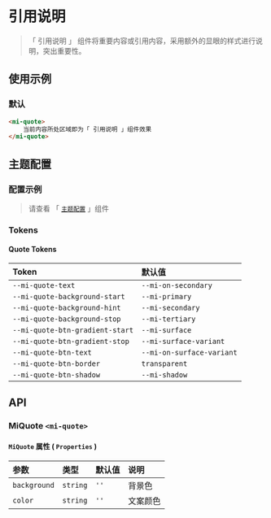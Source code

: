 # 引用说明

> 「 引用说明 」 组件将重要内容或引用内容，采用额外的显眼的样式进行说明，突出重要性。

## 使用示例

### 默认

```html
<mi-quote>
    当前内容所处区域即为「 引用说明 」组件效果
</mi-quote>
```

## 主题配置

### 配置示例

> 请查看 「 [`主题配置`](../theme/README.md) 」组件

### Tokens

#### Quote Tokens

| Token | 默认值
| :---- | :----
| `--mi-quote-text` | `--mi-on-secondary`
| `--mi-quote-background-start` | `--mi-primary`
| `--mi-quote-background-hint` | `--mi-secondary`
| `--mi-quote-background-stop` | `--mi-tertiary`
| `--mi-quote-btn-gradient-start` | `--mi-surface`
| `--mi-quote-btn-gradient-stop` | `--mi-surface-variant`
| `--mi-quote-btn-text` | `--mi-on-surface-variant`
| `--mi-quote-btn-border` | `transparent`
| `--mi-quote-btn-shadow` | `--mi-shadow`

## API

### MiQuote `<mi-quote>`

#### `MiQuote` 属性 ( `Properties` )

| 参数 | 类型 | 默认值 | 说明
| :---- | :---- | :---- | :----
| `background` | `string` | `''` | 背景色
| `color` | `string` | `''` | 文案颜色
